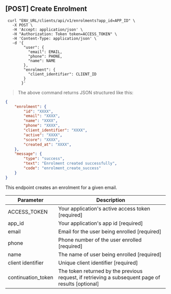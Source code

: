 ## [POST] Create Enrolment

```shell 
 curl "ENV_URL/clients/api/v1/enrolments?app_id=APP_ID" \ 
   -X POST \
   -H 'Accept: application/json' \
   -H "Authorization: Token token=ACCESS_TOKEN" \
   -H 'Content-Type: application/json' \ 
   -d '{
        "user": {
          "email": EMAIL,
          "phone": PHONE,
          "name": NAME
        },
        "enrolment": {
          "client_identifier": CLIENT_ID
        }
       }'
```
> The above command returns JSON structured like this:

```json
{
    "enrolment": {
        "id": "XXXX",
        "email": "XXXX",
        "name": "XXXX",
        "phone": "XXXX",
        "client_identifier": "XXXX",
        "active": "XXXX",
        "score": "XXXX",
        "created_at": "XXXX",
    },
    "message": {
        "type": "success",
        "text": "Enrolment created successfully",
        "code": "enrolment_create_success"
    }
}
```

This endpoint creates an enrolment for a given email.


Parameter | Description
--------- | -----------
ACCESS_TOKEN | Your application's active access token [required]
app_id | Your application's app id [required]
email | Email for the user being enrolled  [required]
phone | Phone number of the user enrolled [required]
name | The name of user being enrolled [required]
client identifier | Unique client identifier [required]
continuation_token | The token returned by the previous request, if retrieving a subsequent page of results [optional]
